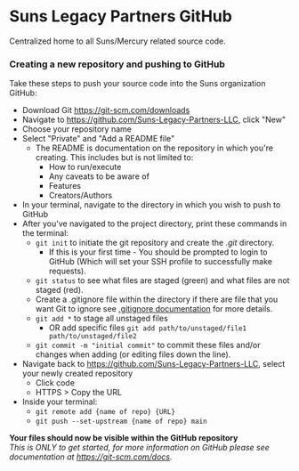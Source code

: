 # Suns Legacy Partners GitHub
Centralized home to all Suns/Mercury related source code.

### Creating a new repository and pushing to GitHub
Take these steps to push your source code into the Suns organization GitHub:
* Download Git https://git-scm.com/downloads
* Navigate to https://github.com/Suns-Legacy-Partners-LLC, click "New"
* Choose your repository name
* Select "Private" and "Add a README file"
    * The README is documentation on the repository in which you're creating. This includes but is not limited to:
        * How to run/execute
        * Any caveats to be aware of
        * Features
        * Creators/Authors
* In your terminal, navigate to the directory in which you wish to push to GitHub
* After you've navigated to the project directory, print these commands in the terminal:
    * ```git init``` to initiate the git repository and create the *.git* directory.
        * If this is your first time - You should be prompted to login to GitHub (Which will set your SSH profile to successfully make requests).
    * ```git status``` to see what files are staged (green) and what files are not staged (red).
    * Create a .gitignore file within the directory if there are file that you want Git to ignore see [.gitignore documentation](https://git-scm.com/docs/gitignore) for more details.
    * ```git add *``` to stage all unstaged files
        * OR add specific files ```git add path/to/unstaged/file1 path/to/unstaged/file2```
    * ```git commit -m "initial commit"``` to commit these files and/or changes when adding (or editing files down the line).
* Navigate back to https://github.com/Suns-Legacy-Partners-LLC, select your newly created repository
    * Click code
    * HTTPS > Copy the URL
* Inside your terminal:
    * ```git remote add {name of repo} {URL}```
    * ```git push --set-upstream {name of repo} main```

**Your files should now be visible within the GitHub repository**  
*This is ONLY to get started, for more information on GitHub please see documentation at https://git-scm.com/docs.*